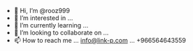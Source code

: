 - 👋 Hi, I’m @rooz999
- 👀 I’m interested in ...
- 🌱 I’m currently learning ...
- 💞️ I’m looking to collaborate on ...
- 📫 How to reach me ... info@link-p.com ... +966564643559

<!---
rooz999/rooz999 is a ✨ special ✨ repository because its `README.md` (this file) appears on your GitHub profile.
You can click the Preview link to take a look at your changes.
--->
